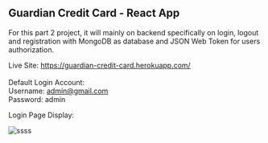 ## Guardian Credit Card - React App

For this part 2 project, it will mainly on backend specifically on login, logout and registration with MongoDB as database and JSON Web Token for users authorization.

Live Site: https://guardian-credit-card.herokuapp.com/ <br /><br />
Default Login Account: <br />
Username: admin@gmail.com <br />
Password: admin <br />

Login Page Display:

![ssss](https://user-images.githubusercontent.com/15988182/219907581-c73c9b1e-db9d-467e-8377-bb08b9737249.JPG)

